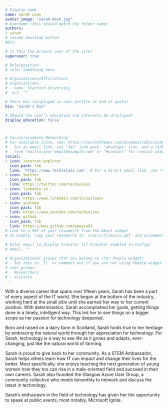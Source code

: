 ```yaml
---
# Display name
name: Sarah Lean
avatar_image: "sarah-desk.jpg"
# Username (this should match the folder name)
authors:
- sarah
# resume download button
#btn:

# Is this the primary user of the site?
superuser: true

# Role/position
# role: Something here

# Organizations/Affiliations
# organizations:
# - name: Stanford University
#  url: ""

# Short bio (displayed in user profile at end of posts)
bio: "Sarah's bio"

# Should the user's education and interests be displayed?
display_education: false



# Social/academia Networking
# For available icons, see: https://sourcethemes.com/academic/docs/widgets/#icons
#   For an email link, use "fas" icon pack, "envelope" icon, and a link in the
#   form "mailto:your-email@example.com" or "#contact" for contact widget.
social:
- icon: internet-explorer
  icon_pack: fab
  link: 'https://www.techielass.com'  # For a direct email link, use "mailto:test@example.org".
- icon: twitter
  icon_pack: fab
  link: https://twitter.com/techielass
- icon: linkedin-in
  icon_pack: fab
  link: https://www.linkedin.com/in/sazlean/
- icon: youtube
  icon_pack: fab
  link: https://www.youtube.com/techielass
- icon: github
  icon_pack: fab
  link: https://www.github.com/weeyin83
# Link to a PDF of your resume/CV from the About widget.
# To enable, copy your resume/CV to `static/files/cv.pdf` and uncomment the lines below.  

# Enter email to display Gravatar (if Gravatar enabled in Config)
# email: ""
  
# Organizational groups that you belong to (for People widget)
#   Set this to `[]` or comment out if you are not using People widget.  
# user_groups:
# - Researchers
# - Visitors
---
```


With a diverse career that spans over fifteen years, Sarah has been a part of every aspect of the IT world. She began at the bottom of the industry, working hard at the small jobs until she earned her way to her current position. With determination, Sarah accomplished her goals, getting things done in a timely, intelligent way. This led her to see things on a bigger scope as her passion for technology deepened.

Born and raised on a dairy farm in Scotland, Sarah holds true to her heritage by embracing the natural world through her appreciation for technology. For Sarah, technology is a way to see life as it grows and adapts, ever-changing, just like the natural world of farming.

Sarah is proud to give back to her community. As a STEM Ambassador, Sarah helps others learn how IT can impact and change their lives for the better. Most specifically, she enjoys teaching the next generation of young women how they too can rise in a male-oriented field and succeed in their own careers. Sarah also founded the Glasgow Azure User Group, a community collective who meets bimonthly to network and discuss the latest in technology.

Sarah’s enthusiasm in the field of technology has given her the opportunity to speak at public events, most notably, Microsoft Ignite.